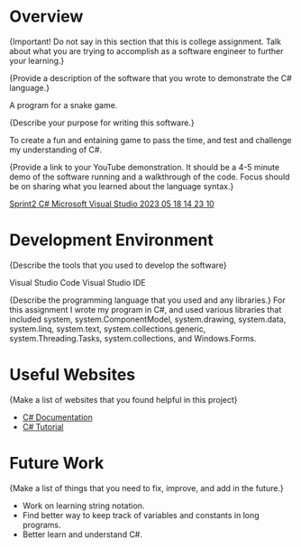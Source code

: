# Overview

{Important! Do not say in this section that this is college assignment. Talk about what you are trying to accomplish as a software engineer to further your learning.}

{Provide a description of the software that you wrote to demonstrate the C# language.}

A program for a snake game.

{Describe your purpose for writing this software.}

To create a fun and entaining game to pass the time, and test and challenge my understanding of C#.

{Provide a link to your YouTube demonstration. It should be a 4-5 minute demo of the software running and a walkthrough of the code. Focus should be on sharing what you learned about the language syntax.}

[Sprint2 C#   Microsoft Visual Studio 2023 05 18 14 23 10](https://www.youtube.com/watch?v=cEd8ZGpC5xo)

# Development Environment

{Describe the tools that you used to develop the software}

Visual Studio Code
Visual Studio IDE

{Describe the programming language that you used and any libraries.}
For this assignment I wrote my program in C#, and used various libraries
that included system, system.ComponentModel, system.drawing, system.data,
system.linq, system.text, system.collections.generic, system.Threading.Tasks,
system.collections, and Windows.Forms.

# Useful Websites

{Make a list of websites that you found helpful in this project}

- [C# Documentation](https://learn.microsoft.com/en-us/dotnet/csharp/)
- [C# Tutorial](https://www.w3schools.com/cs/index.php)

# Future Work

{Make a list of things that you need to fix, improve, and add in the future.}

- Work on learning string notation.
- Find better way to keep track of variables and constants in long programs.
- Better learn and understand C#.

